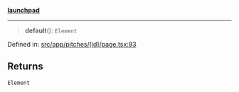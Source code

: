 [**launchpad**](index.md)

***

> **default**(): `Element`

Defined in: [src/app/pitches/\[id\]/page.tsx:93](https://github.com/victorbratov/launchpad/blob/35b0965dd86b05a55a9206d809917613bd599c25/src/app/pitches/[id]/page.tsx#L93)

## Returns

`Element`
